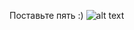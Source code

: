 Поставьте пять :) 
![alt text](https://www.nastol.com.ua/pic/201310/1920x1200/nastol.com.ua-61665.jpg)
